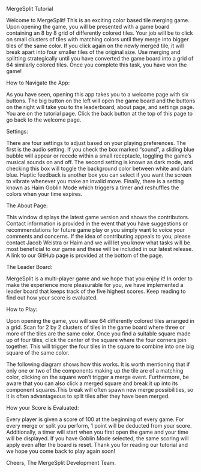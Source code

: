 MergeSplit Tutorial 

Welcome to MergeSplit! This is an exciting color based tile merging game. Upon opening the game, you will be presented with a game board containing an 8 by 8 grid of differently colored tiles. Your job will be to click on small clusters of tiles with matching colors until they merge into bigger tiles of the same color. If you click again on the newly merged tile, it will break apart into four smaller tiles of the original size. Use merging and splitting strategically until you have converted the game board into a grid of 64 similarly colored tiles. Once you complete this task, you have won the game!

How to Navigate the App:

As you have seen, opening this app takes you to a welcome page with six buttons. The big button on the left will open the game board and the buttons on the right will take you to the leaderboard, about page, and settings page. You are on the tutorial page. Click the back button at the top of this page to go back to the welcome page.

Settings:

There are four settings to adjust based on your playing preferences. The first is the audio setting. If you check the box marked “sound”, a sliding blue bubble will appear or recede within a small receptacle, toggling the game’s musical sounds on and off. The second setting is known as dark mode, and checking this box will toggle the background color between white and dark blue. Haptic feedback is another box you can select if you want the screen to vibrate whenever you make an invalid move. Finally, there is a setting known as Haim Goblin Mode which triggers a timer and reshuffles the colors when your time expires.

The About Page:

This window displays the latest game version and shows the contributors. Contact information is provided in the event that you have suggestions or recommendations for future game play or you simply want to voice your comments and concerns. If the idea of contributing appeals to you, please contact Jacob Weistra or Haim and we will let you know what tasks will be most beneficial to our game and these will be included in our latest release. A link to our GitHub page is provided at the bottom of the page. 

The Leader Board:

MergeSplit is a multi-player game and we hope that you enjoy it! In order to make the experience more pleasurable for you, we have implemented a leader board that keeps track of the five highest scores. Keep reading to find out how your score is evaluated. 



How to Play:

Upon opening the game, you will see 64 differently colored tiles arranged in a grid. Scan for 2 by 2 clusters of tiles in the game board where three or more of the tiles are the same color. Once you find a suitable square made up of four tiles, click the center of the square where the four corners join together. This will trigger the four tiles in the square to combine into one big square of the same color. 

The following diagram shows how this works. It is worth mentioning that if only one or two of the components making up the tile are of a matching color, clicking on the square won’t trigger a merge event. Furthermore, be aware that you can also click a merged square and break it up into its component squares.This break will often spawn new merge possibilities, so it is often advantageous to split tiles after they have been merged.  



How your Score is Evaluated:

Every player is given a score of 100 at the beginning of every game. For every merge or split you perform, 1 point will be deducted from your score. Additionally, a timer will start when you first open the game and your time will be displayed. If you have Goblin Mode selected, the same scoring will apply even after the board is reset. Thank you for reading our tutorial and we hope you come back to play again soon!

Cheers,
The MergeSplit Development Team. 
